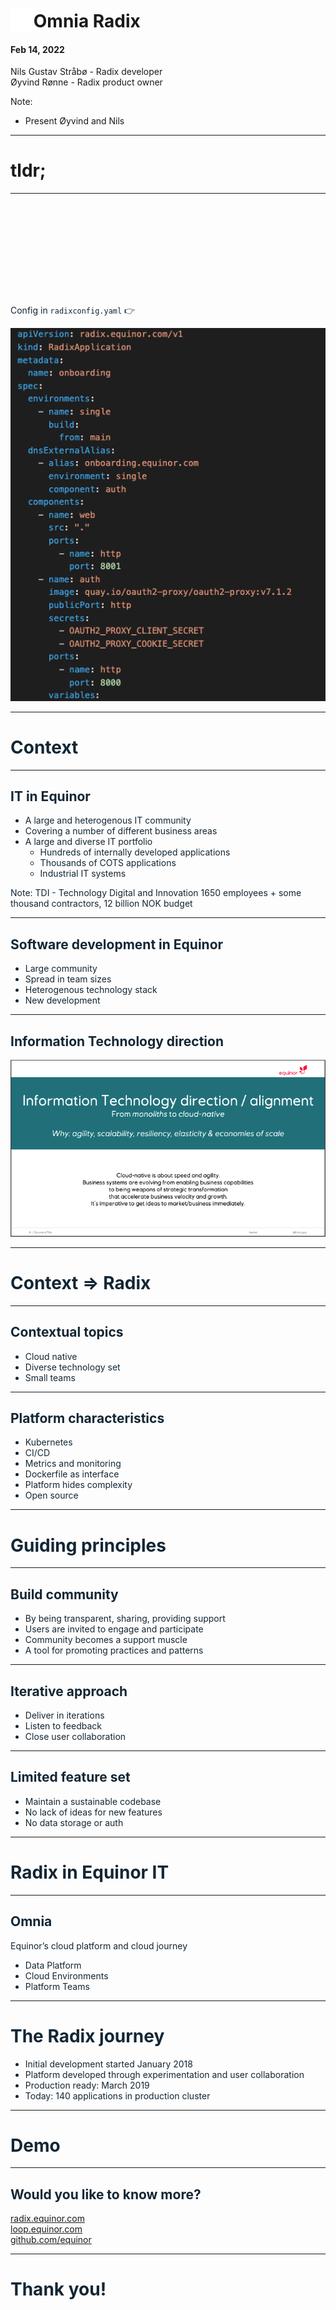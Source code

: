 <!-- .slide: data-background-image="./content/images/equinor_logo.png" data-background-size="15%" data-background-position="right 2% top 2%"-->

# <img src="./content/images/radix-logo-white.svg" width="7.3%" height="auto" style="vertical-align: bottom">Omnia Radix
#### Feb 14, 2022
Nils Gustav Stråbø - Radix developer<br/>
Øyvind Rønne - Radix product owner

Note:
- Present Øyvind and Nils

-----

<!-- .slide: data-background-image="./content/images/equinor_logo.png" data-background-size="15%" data-background-position="right 2% top 2%"-->

# tldr;

---

<!-- .slide: data-background-iframe="https://www.radix.equinor.com" data-background-opacity="1" data-background-interactive style="height:100%;width:100%; text-color:#132634"-->

# <br/><br/><br/>
<br/>
<span style="color:#132634" class="fragment" data-fragment-index="1">Config in <code>radixconfig.yaml</code> 👉&nbsp;&nbsp;&nbsp;&nbsp;&nbsp;&nbsp;&nbsp;&nbsp;&nbsp;&nbsp;&nbsp;&nbsp;&nbsp;&nbsp;
&nbsp;&nbsp;&nbsp;&nbsp;&nbsp;

![Radixconfg](./content/images/radixconfig.png) <!-- .element style="max-width:300px;position:absolute;bottom:0;right:0" class="fragment" data-fragment-index="1"-->

-----

<!-- .slide: data-background-image="./content/images/equinor_logo.png" data-background-size="15%" data-background-position="right 2% top 2%"-->

# Context

---

<!-- .slide: data-background-image="./content/images/hywind-tampen.jpeg" data-background-opacity="0.3" data-background-color="white" style="color: #132634"-->

## IT in Equinor<!-- .element style="color:#132634" -->

* A large and heterogenous IT community
* Covering a number of different business areas
* A large and diverse IT portfolio
  * Hundreds of internally developed applications
  * Thousands of COTS applications
  * Industrial IT systems


Note:
TDI - Technology Digital and Innovation 1650 employees + some thousand contractors, 12 billion NOK budget

---
<!-- .slide: data-background-image="./content/images/edc.jpeg" data-background-opacity="0.2" -->

## Software development in Equinor

* Large community
* Spread in team sizes
* Heterogenous technology stack
* New development

---

## Information Technology direction

![Technology direction](./content/images/tech-direction.png)

-----
<!-- .slide: data-background-image="./content/images/equinor_logo.png" data-background-size="15%" data-background-position="right 2% top 2%"-->

# Context => Radix

---
## Contextual topics
* Cloud native
* Diverse technology set
* Small teams

---
## Platform characteristics
* Kubernetes
* CI/CD
* Metrics and monitoring
* Dockerfile as interface
* Platform hides complexity
* Open source

-----

<!-- .slide: data-background-image="./content/images/equinor_logo.png" data-background-size="15%" data-background-position="right 2% top 2%"-->

# Guiding principles
---
<!-- .slide: data-background-image="./content/images/community2.png" data-background-opacity="0.2" data-background-color="white" style="color: #132634" -->

## Build community
  * By being transparent, sharing, providing support
  * Users are invited to engage and participate
  * Community becomes a support muscle
  * A tool for promoting practices and patterns
---
<!-- .slide: data-background-image="./content/images/community.svg" data-background-opacity="0.1" data-background-color="white" style="color: #132634" data-background-position="left"-->
## Iterative approach
  * Deliver in iterations
  * Listen to feedback
  * Close user collaboration
---
<!-- .slide: data-background-image="./content/images/board.jpeg" data-background-opacity="0.1" data-background-color="white" style="color: #132634" -->
## Limited feature set
  * Maintain a sustainable codebase
  * No lack of ideas for new features 
  * No data storage or auth

-----

<!-- .slide: data-background-image="./content/images/equinor_logo.png" data-background-size="15%" data-background-position="right 2% top 2%"-->

# Radix in Equinor IT

---

## Omnia

Equinor’s cloud platform and cloud journey
<!-- .element style="font-size: 1em; padding:0.3em; background-color:#FFE7D6; color:#243746"-->

* Data Platform
* Cloud Environments
* Platform Teams

-----

<!-- .slide: data-background-image="./content/images/equinor_logo.png" data-background-size="15%" data-background-position="right 2% top 2%" -->

# The Radix journey

* Initial development started January 2018
* Platform developed through experimentation and user collaboration
* Production ready: March 2019
* Today: 140 applications in production cluster

-----

<!-- .slide: data-background-image="./content/images/equinor_logo.png" data-background-size="15%" data-background-position="right 2% top 2%" -->

# Demo 

-----

<!-- .slide: data-background-image="./content/images/equinor_logo.png" data-background-size="15%" data-background-position="right 2% top 2%"-->

## Would you like to know more?

[radix.equinor.com](https://www.radix.equinor.com/)<br/>
[loop.equinor.com](https://www.loop.equinor.com/)<br/>
[github.com/equinor](https://github.com/equinor)<br/>

-----

<!-- .slide: data-background-image="./content/images/equinor_logo.png" data-background-size="15%" data-background-position="right 2% top 2%"-->

# Thank you!
